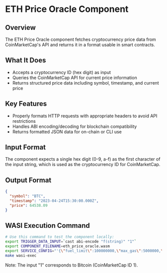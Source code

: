 # ETH Price Oracle Component

## Overview

The ETH Price Oracle component fetches cryptocurrency price data from CoinMarketCap's API and returns it in a format usable in smart contracts.

## What It Does

- Accepts a cryptocurrency ID (hex digit) as input
- Queries the CoinMarketCap API for current price information
- Returns structured price data including symbol, timestamp, and current price

## Key Features

- Properly formats HTTP requests with appropriate headers to avoid API restrictions
- Handles ABI encoding/decoding for blockchain compatibility
- Returns formatted JSON data for on-chain or CLI use

## Input Format

The component expects a single hex digit (0-9, a-f) as the first character of the input string, which is used as the cryptocurrency ID for CoinMarketCap.

## Output Format

```json
{
  "symbol": "BTC",
  "timestamp": "2023-04-24T15:30:00.000Z",
  "price": 64538.09
}
```

## WASI Execution Command

```bash
# Use this command to test the component locally:
export TRIGGER_DATA_INPUT=`cast abi-encode "f(string)" "1"`
export COMPONENT_FILENAME=eth_price_oracle.wasm
export SERVICE_CONFIG="'{\"fuel_limit\":100000000,\"max_gas\":5000000,\"host_envs\":[],\"kv\":[],\"workflow_id\":\"default\",\"component_id\":\"default\"}'"
make wasi-exec
```

Note: The input "1" corresponds to Bitcoin (CoinMarketCap ID 1).